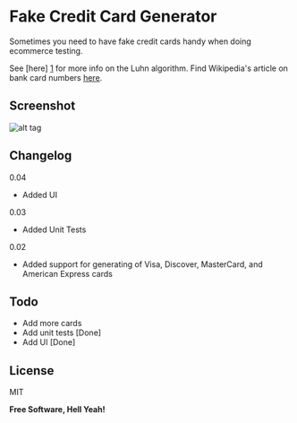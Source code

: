 Fake Credit Card Generator
=========

Sometimes you need to have fake credit cards handy when doing ecommerce testing.

See [here] [1] for more info on the Luhn algorithm. Find Wikipedia's article on bank card numbers [here][2].

Screenshot
----

![alt tag](blob/master/out/artifacts/Fake_Credit_Card_Generator_jar/screenshot.png)

Changelog
----

0.04

  - Added UI

0.03

  - Added Unit Tests

0.02

  - Added support for generating of Visa, Discover, MasterCard, and American Express cards

Todo
----

  * Add more cards
  * Add unit tests [Done]
  * Add UI [Done]

License 
----

MIT


**Free Software, Hell Yeah!**

[1]:http://en.wikipedia.org/wiki/Luhn_algorithm 
[2]:http://en.wikipedia.org/wiki/Bank_card_number